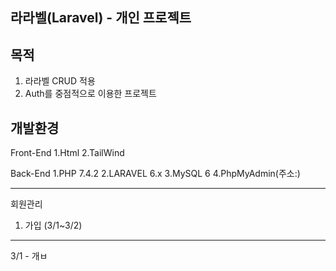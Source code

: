 라라벨(Laravel) - 개인 프로젝트 
---

목적 
---
  1. 라라벨 CRUD 적용 
  2. Auth를 중점적으로 이용한 프로젝트 

개발환경 
---
  Front-End
    1.Html
    2.TailWind 

  Back-End
    1.PHP 7.4.2
    2.LARAVEL 6.x
    3.MySQL 6 
    4.PhpMyAdmin(주소:)

***

회원관리

1. 가입 (3/1~3/2)
---
3/1 - 개ㅂ
